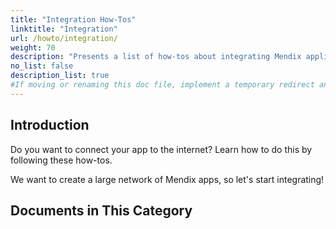 ```yaml
---
title: "Integration How-Tos"
linktitle: "Integration"
url: /howto/integration/
weight: 70
description: "Presents a list of how-tos about integrating Mendix applications with other systems and services."
no_list: false
description_list: true
#If moving or renaming this doc file, implement a temporary redirect and let the respective team know they should update the URL in the product. See Mapping to Products for more details.
---
```


## Introduction

Do you want to connect your app to the internet? Learn how to do this by following these how-tos.

We want to create a large network of Mendix apps, so let's start integrating!

## Documents in This Category
